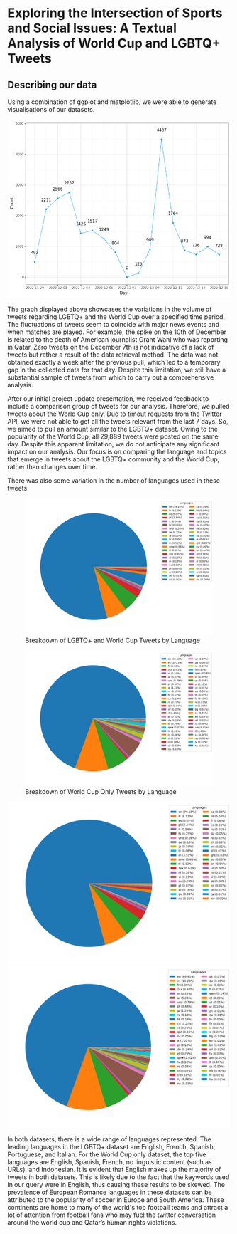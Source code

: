 # Exploring the Intersection of Sports and Social Issues: A Textual Analysis of World Cup and LGBTQ+ Tweets

## Describing our data

Using a combination of ggplot and matplotlib, we were able to generate visualisations of our datasets.

![alt text](Images/line_chart_tweet_count_A.png)

The graph displayed above showcases the variations in the volume of tweets regarding LGBTQ+ and the World Cup over a specified time period. The fluctuations of tweets seem to coincide with major news events and when matches are played. For example, the spike on the 10th of December is related to the death of American journalist Grant Wahl who was reporting in Qatar. Zero tweets on the  December 7th is not indicative of a lack of tweets but rather a result of the data retrieval method. The data was not obtained exactly a week after the previous pull, which led to a temporary gap in the collected data for that day. Despite this limitation, we still have a substantial sample of tweets from which to carry out a comprehensive analysis.

After our initial project update presentation, we received feedback to include a comparison group of tweets for our analysis. Therefore, we pulled tweets about the World Cup only. Due to timout requests from the Twitter API, we were not able to get all the tweets relevant from the last 7 days. So, we aimed to pull an amount similar to the LGBTQ+ dataset. Owing to the popularity of the World Cup, all 29,889 tweets were posted on the same day. Despite this apparent limitation, we do not anticipate any significant impact on our analysis. Our focus is on comparing the language and topics that emerge in tweets about the LGBTQ+ community and the World Cup, rather than changes over time.

There was also some variation in the number of languages used in these tweets.


<p float="left">
  <figure>
    <img src="Images/df_both_language_pie_chart.png" width="500" />
    <figcaption>Breakdown of LGBTQ+ and World Cup Tweets by Language</figcaption>
  </figure>
  <figure>
    <img src="Images/df_wc_language_pie_chart.png" width="500" />
    <figcaption>Breakdown of World Cup Only Tweets by Language</figcaption>
  </figure>
</p>




![alt text](Images/df_both_language_pie_chart.png) ![alt text](Images/df_wc_language_pie_chart.png)



In both datasets, there is a wide range of languages represented. The leading languages in the LGBTQ+ dataset are English, French, Spanish, Portuguese, and Italian. For the World Cup only dataset, the top five languages are English, Spanish, French, no linguistic content (such as URLs), and Indonesian. It is evident that English makes up the majority of tweets in both datasets. This is likely due to the fact that the keywords used in our query were in English, thus causing these results to be skewed. The prevalence of European Romance languages in these datasets can be attributed to the popularity of soccer in Europe and South America. These continents are home to many of the world's top football teams and attract a lot of attention from football fans who may fuel the twitter conversation around the world cup and Qatar’s human rights violations.
